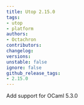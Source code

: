 ```yaml
---
title: Utop 2.15.0
tags:
- utop
- platform
authors:
- Octachron
contributors:
changelog:
versions:
unstable: false
ignore: false
github_release_tags:
- 2.15.0
---
```


<p>Add support for OCaml 5.3.0</p>
